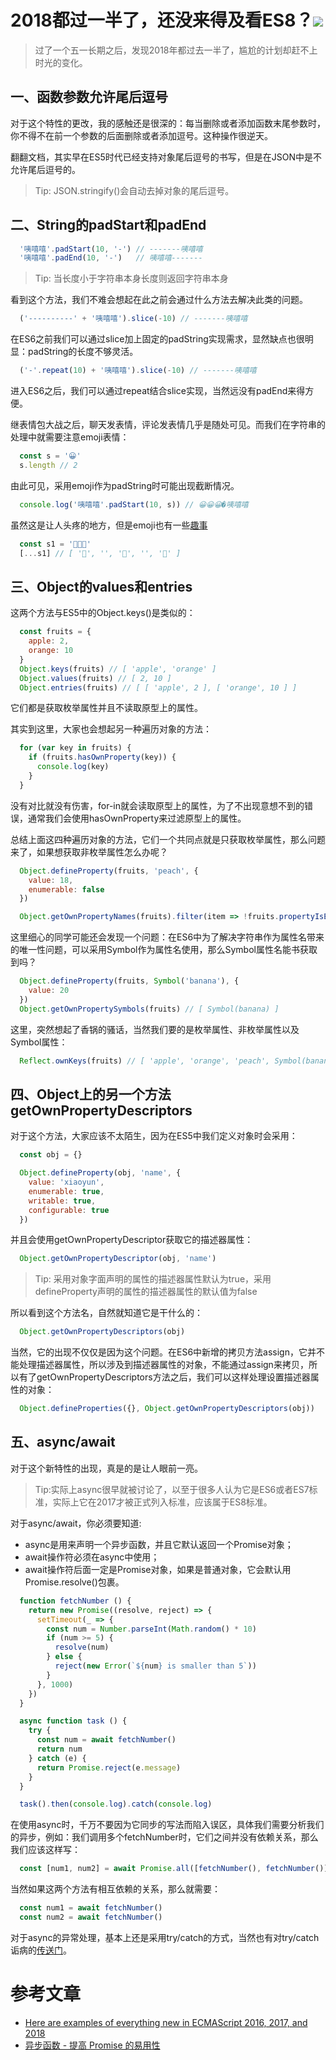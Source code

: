 # 2018都过一半了，还没来得及看ES8？[![](https://badge.juejin.im/entry/5af56e1c6fb9a07aae153cc9/likes.svg?style=plastic)](https://juejin.im/post/5af564cff265da0b7c07552f)

> 过了一个五一长期之后，发现2018年都过去一半了，尴尬的计划却赶不上时光的变化。

## 一、函数参数允许尾后逗号

  对于这个特性的更改，我的感触还是很深的：每当删除或者添加函数末尾参数时，你不得不在前一个参数的后面删除或者添加逗号。这种操作很逆天。

  翻翻文档，其实早在ES5时代已经支持对象尾后逗号的书写，但是在JSON中是不允许尾后逗号的。

> Tip: JSON.stringify()会自动去掉对象的尾后逗号。

## 二、String的padStart和padEnd

```JavaScript
  '咦嘻嘻'.padStart(10, '-') // -------咦嘻嘻
  '咦嘻嘻'.padEnd(10, '-')   // 咦嘻嘻-------
```

> Tip: 当长度小于字符串本身长度则返回字符串本身

  看到这个方法，我们不难会想起在此之前会通过什么方法去解决此类的问题。

```JavaScript
  ('----------' + '咦嘻嘻').slice(-10) // -------咦嘻嘻
```

  在ES6之前我们可以通过slice加上固定的padString实现需求，显然缺点也很明显：padString的长度不够灵活。

```JavaScript
  ('-'.repeat(10) + '咦嘻嘻').slice(-10) // -------咦嘻嘻
```

  进入ES6之后，我们可以通过repeat结合slice实现，当然远没有padEnd来得方便。

  继表情包大战之后，聊天发表情，评论发表情几乎是随处可见。而我们在字符串的处理中就需要注意emoji表情：

```JavaScript
  const s = '😀'
  s.length // 2
```

  由此可见，采用emoji作为padString时可能出现截断情况。

```JavaScript
  console.log('咦嘻嘻'.padStart(10, s)) // 😀😀😀�咦嘻嘻
```

  虽然这是让人头疼的地方，但是emoji也有一些[趣事](https://twitter.com/wesbos/status/769229581509332992)

```JavaScript
  const s1 = '👨‍👩‍👦'
  [...s1] // [ '👨', '‍', '👩', '‍', '👦' ]
```

## 三、Object的values和entries

  这两个方法与ES5中的Object.keys()是类似的：

```JavaScript
  const fruits = {
    apple: 2,
    orange: 10
  }
  Object.keys(fruits) // [ 'apple', 'orange' ]
  Object.values(fruits) // [ 2, 10 ]
  Object.entries(fruits) // [ [ 'apple', 2 ], [ 'orange', 10 ] ]
```

  它们都是获取枚举属性并且不读取原型上的属性。

  其实到这里，大家也会想起另一种遍历对象的方法：

```JavaScript
  for (var key in fruits) {
    if (fruits.hasOwnProperty(key)) {
      console.log(key)
    }
  }
```
  没有对比就没有伤害，for-in就会读取原型上的属性，为了不出现意想不到的错误，通常我们会使用hasOwnProperty来过滤原型上的属性。

  总结上面这四种遍历对象的方法，它们一个共同点就是只获取枚举属性，那么问题来了，如果想获取非枚举属性怎么办呢？

```JavaScript
  Object.defineProperty(fruits, 'peach', {
    value: 18,
    enumerable: false
  })

  Object.getOwnPropertyNames(fruits).filter(item => !fruits.propertyIsEnumerable(item)) // [ 'peach' ]
```

  这里细心的同学可能还会发现一个问题：在ES6中为了解决字符串作为属性名带来的唯一性问题，可以采用Symbol作为属性名使用，那么Symbol属性名能书获取到吗？

```JavaScript
  Object.defineProperty(fruits, Symbol('banana'), {
    value: 20
  })
  Object.getOwnPropertySymbols(fruits) // [ Symbol(banana) ]
```

  这里，突然想起了香锅的骚话，当然我们要的是枚举属性、非枚举属性以及Symbol属性：

```JavaScript
  Reflect.ownKeys(fruits) // [ 'apple', 'orange', 'peach', Symbol(banana) ]
```

## 四、Object上的另一个方法 getOwnPropertyDescriptors

  对于这个方法，大家应该不太陌生，因为在ES5中我们定义对象时会采用：

```JavaScript
  const obj = {}

  Object.defineProperty(obj, 'name', {
    value: 'xiaoyun',
    enumerable: true,
    writable: true,
    configurable: true
  })
```

  并且会使用getOwnPropertyDescriptor获取它的描述器属性：

```JavaScript
  Object.getOwnPropertyDescriptor(obj, 'name')
```

> Tip: 采用对象字面声明的属性的描述器属性默认为true，采用defineProperty声明的属性的描述器属性的默认值为false

  所以看到这个方法名，自然就知道它是干什么的：

```JavaScript
  Object.getOwnPropertyDescriptors(obj)
```

  当然，它的出现不仅仅是因为这个问题。在ES6中新增的拷贝方法assign，它并不能处理描述器属性，所以涉及到描述器属性的对象，不能通过assign来拷贝，所以有了getOwnPropertyDescriptors方法之后，我们可以这样处理设置描述器属性的对象：

```JavaScript
  Object.defineProperties({}, Object.getOwnPropertyDescriptors(obj))
```

## 五、async/await

  对于这个新特性的出现，真是的是让人眼前一亮。

> Tip:实际上async很早就被讨论了，以至于很多人认为它是ES6或者ES7标准，实际上它在2017才被正式列入标准，应该属于ES8标准。

  对于async/await，你必须要知道:

- async是用来声明一个异步函数，并且它默认返回一个Promise对象；
- await操作符必须在async中使用；
- await操作符后面一定是Promise对象，如果是普通对象，它会默认用Promise.resolve()包裹。

```JavaScript
  function fetchNumber () {
    return new Promise((resolve, reject) => {
      setTimeout(_ => {
        const num = Number.parseInt(Math.random() * 10)
        if (num >= 5) {
          resolve(num)
        } else {
          reject(new Error(`${num} is smaller than 5`))
        }
      }, 1000)
    })
  }

  async function task () {
    try {
      const num = await fetchNumber()
      return num
    } catch (e) {
      return Promise.reject(e.message)
    }
  }

  task().then(console.log).catch(console.log)
```

  在使用async时，千万不要因为它同步的写法而陷入误区，具体我们需要分析我们的异步，例如：我们调用多个fetchNumber时，它们之间并没有依赖关系，那么我们应该这样写：

```JavaScript
  const [num1, num2] = await Promise.all([fetchNumber(), fetchNumber()])
```

  当然如果这两个方法有相互依赖的关系，那么就需要：

```JavaScript
  const num1 = await fetchNumber()
  const num2 = await fetchNumber()
```

  对于async的异常处理，基本上还是采用try/catch的方式，当然也有对try/catch诟病的[传送门](https://blog.grossman.io/how-to-write-async-await-without-try-catch-blocks-in-javascript/)。


# 参考文章

- [Here are examples of everything new in ECMAScript 2016, 2017, and 2018](https://medium.freecodecamp.org/here-are-examples-of-everything-new-in-ecmascript-2016-2017-and-2018-d52fa3b5a70e)
- [异步函数 - 提高 Promise 的易用性](https://developers.google.com/web/fundamentals/primers/async-functions)


